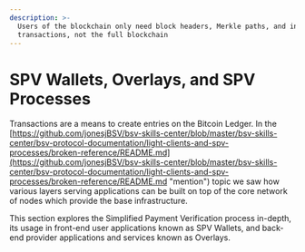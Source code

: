 ```yaml
---
description: >-
  Users of the blockchain only need block headers, Merkle paths, and input
  transactions, not the full blockchain
---
```


# SPV Wallets, Overlays, and SPV Processes

Transactions are a means to create entries on the Bitcoin Ledger. In the [https://github.com/jonesjBSV/bsv-skills-center/blob/master/bsv-skills-center/bsv-protocol-documentation/light-clients-and-spv-processes/broken-reference/README.md](https://github.com/jonesjBSV/bsv-skills-center/blob/master/bsv-skills-center/bsv-protocol-documentation/light-clients-and-spv-processes/broken-reference/README.md "mention") topic we saw how various layers serving applications can be built on top of the core network of nodes which provide the base infrastructure.

This section explores the Simplified Payment Verification process in-depth, its usage in front-end user applications known as SPV Wallets, and back-end provider applications and services known as Overlays.
